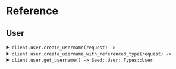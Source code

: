 # Reference
## User
<details><summary><code>client.user.create_username(request) -> </code></summary>
<dl>
<dd>

#### 🔌 Usage

<dl>
<dd>

<dl>
<dd>

```ruby
client.user.create_username(
  tags: ['tags', 'tags'],
  username: 'username',
  password: 'password',
  name: 'test'
);
```
</dd>
</dl>
</dd>
</dl>

#### ⚙️ Parameters

<dl>
<dd>

<dl>
<dd>

**tags:** `Internal::Types::Array[String]` 
    
</dd>
</dl>

<dl>
<dd>

**username:** `String` 
    
</dd>
</dl>

<dl>
<dd>

**password:** `String` 
    
</dd>
</dl>

<dl>
<dd>

**name:** `String` 
    
</dd>
</dl>
</dd>
</dl>


</dd>
</dl>
</details>

<details><summary><code>client.user.create_username_with_referenced_type(request) -> </code></summary>
<dl>
<dd>

#### 🔌 Usage

<dl>
<dd>

<dl>
<dd>

```ruby
client.user.create_username_with_referenced_type(tags: ['tags', 'tags']);
```
</dd>
</dl>
</dd>
</dl>

#### ⚙️ Parameters

<dl>
<dd>

<dl>
<dd>

**tags:** `Internal::Types::Array[String]` 
    
</dd>
</dl>

<dl>
<dd>

**request:** `Seed::User::Types::CreateUsernameBody` 
    
</dd>
</dl>
</dd>
</dl>


</dd>
</dl>
</details>

<details><summary><code>client.user.get_username() -> Seed::User::Types::User</code></summary>
<dl>
<dd>

#### 🔌 Usage

<dl>
<dd>

<dl>
<dd>

```ruby
client.user.get_username(
  limit: 1,
  id: 'd5e9c84f-c2b2-4bf4-b4b0-7ffd7a9ffc32',
  date: '2023-01-15',
  deadline: '2024-01-15T09:30:00Z',
  bytes: 'SGVsbG8gd29ybGQh',
  user: {
    name: 'name',
    tags: ['tags', 'tags']
  },
  userList: [{
    name: 'name',
    tags: ['tags', 'tags']
  }, {
    name: 'name',
    tags: ['tags', 'tags']
  }],
  optionalDeadline: '2024-01-15T09:30:00Z',
  keyValue: {
    keyValue: 'keyValue'
  },
  optionalString: 'optionalString',
  nestedUser: {
    name: 'name',
    user: {
      name: 'name',
      tags: ['tags', 'tags']
    }
  },
  optionalUser: {
    name: 'name',
    tags: ['tags', 'tags']
  },
  excludeUser: ,
  filter: ,
  longParam: 1000000,
  bigIntParam: '1000000'
);
```
</dd>
</dl>
</dd>
</dl>

#### ⚙️ Parameters

<dl>
<dd>

<dl>
<dd>

**limit:** `Integer` 
    
</dd>
</dl>

<dl>
<dd>

**id:** `String` 
    
</dd>
</dl>

<dl>
<dd>

**date:** `String` 
    
</dd>
</dl>

<dl>
<dd>

**deadline:** `String` 
    
</dd>
</dl>

<dl>
<dd>

**bytes:** `String` 
    
</dd>
</dl>

<dl>
<dd>

**user:** `Seed::User::Types::User` 
    
</dd>
</dl>

<dl>
<dd>

**user_list:** `Internal::Types::Array[Seed::User::Types::User]` 
    
</dd>
</dl>

<dl>
<dd>

**optional_deadline:** `String` 
    
</dd>
</dl>

<dl>
<dd>

**key_value:** `Internal::Types::Hash[String, String]` 
    
</dd>
</dl>

<dl>
<dd>

**optional_string:** `String` 
    
</dd>
</dl>

<dl>
<dd>

**nested_user:** `Seed::User::Types::NestedUser` 
    
</dd>
</dl>

<dl>
<dd>

**optional_user:** `Seed::User::Types::User` 
    
</dd>
</dl>

<dl>
<dd>

**exclude_user:** `Seed::User::Types::User` 
    
</dd>
</dl>

<dl>
<dd>

**filter:** `String` 
    
</dd>
</dl>

<dl>
<dd>

**long_param:** `Integer` 
    
</dd>
</dl>

<dl>
<dd>

**big_int_param:** `String` 
    
</dd>
</dl>
</dd>
</dl>


</dd>
</dl>
</details>
